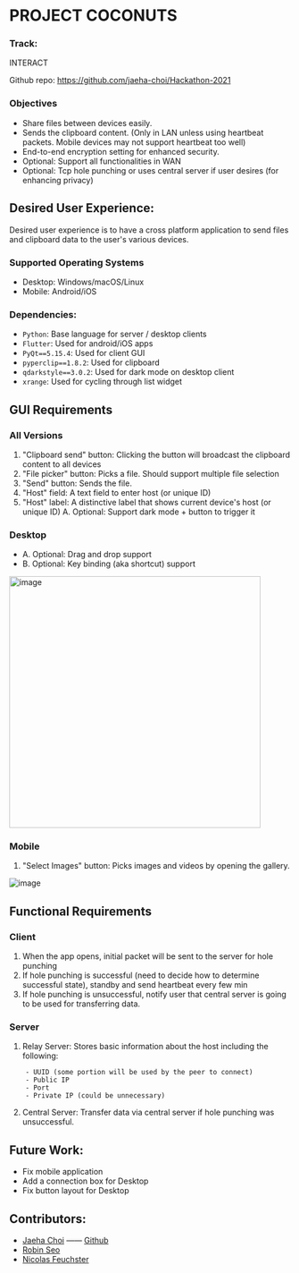 # PROJECT COCONUTS

### Track:

INTERACT

Github repo: https://github.com/jaeha-choi/Hackathon-2021

### Objectives

- Share files between devices easily.
- Sends the clipboard content. (Only in LAN unless using heartbeat packets. Mobile devices may not support heartbeat too
  well)
- End-to-end encryption setting for enhanced security.
- Optional: Support all functionalities in WAN
- Optional: Tcp hole punching or uses central server if user desires (for enhancing privacy)

## Desired User Experience:

Desired user experience is to have a cross platform application to send files and clipboard data to the user's various
devices.

### Supported Operating Systems

- Desktop: Windows/macOS/Linux
- Mobile: Android/iOS

### Dependencies:

- `Python`: Base language for server / desktop clients
- `Flutter`: Used for android/iOS apps
- `PyQt==5.15.4`: Used for client GUI
- `pyperclip==1.8.2`: Used for clipboard
- `qdarkstyle==3.0.2`: Used for dark mode on desktop client
- `xrange`: Used for cycling through list widget

## **GUI Requirements**

### All Versions

1. "Clipboard send"  button: Clicking the button will broadcast the clipboard content to all devices
2. "File picker" button: Picks a file. Should support multiple file selection
3. "Send" button: Sends the file.
4. "Host" field: A text field to enter host (or unique ID)
5. "Host" label: A distinctive label that shows current device's host (or unique ID)
   A. Optional: Support dark mode + button to trigger it

### Desktop

- A. Optional: Drag and drop support
- B. Optional: Key binding (aka shortcut) support

<img width="450" alt="image" src="https://user-images.githubusercontent.com/62778661/114319673-50d15e80-9ac7-11eb-9c5b-f362d94b0036.png">

### Mobile

1. "Select Images" button: Picks images and videos by opening the gallery.

![image](https://user-images.githubusercontent.com/62778661/114320281-14533200-9aca-11eb-9d50-00c8d25a81da.png)

## **Functional Requirements**

### Client

1. When the app opens, initial packet will be sent to the server for hole punching
2. If hole punching is successful (need to decide how to determine successful state), standby and send heartbeat every
   few min
3. If hole punching is unsuccessful, notify user that central server is going to be used for transferring data.

### Server

1. Relay Server: Stores basic information about the host including the following:

```
    - UUID (some portion will be used by the peer to connect)
    - Public IP
    - Port
    - Private IP (could be unnecessary)
```

2. Central Server: Transfer data via central server if hole punching was unsuccessful.

## Future Work:

- Fix mobile application
- Add a connection box for Desktop
- Fix button layout for Desktop

## Contributors:

- [Jaeha Choi](https://git.jaeha.dev/Jaeha.Choi) —— [Github](https://github.com/jaeha-choi)
- [Robin Seo](https://github.com/seo-chang)
- [Nicolas Feuchster](https://github.com/nicolasthedev)
